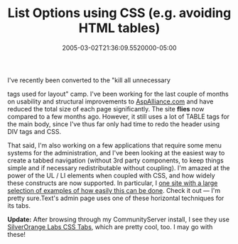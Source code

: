 ﻿---
title: List Options using CSS (e.g. avoiding HTML tables)
date: "2005-03-02T21:36:09.5520000-05:00"
description: I've recently been converted to the " kill all unnecessary tags used
featuredImage: img/1841-featured.png
---

I've recently been converted to the "kill all unnecessary

tags used for layout" camp. I've been working for the last couple of months on usability and structural improvements to [AspAlliance.com](http://aspalliance.com/) and have reduced the total size of each page significantly. The site **flies** now compared to a few months ago. However, it still uses a lot of TABLE tags for the main body, since I've thus far only had time to redo the header using DIV tags and CSS.

That said, I'm also working on a few applications that require some menu systems for the administration, and I've been looking at the easiest way to create a tabbed navigation (without 3rd party components, to keep things simple and if necessary redistributable without coupling). I'm amazed at the power of the UL / LI elements when coupled with CSS, and how widely these constructs are now supported. In particular, I [one site with a large selection of examples of how easily this can be done](http://css.maxdesign.com.au/listamatic). Check it out — I'm pretty sure.Text's admin page uses one of these horizontal techniques for its tabs.

**Update:** After browsing through my CommunityServer install, I see they use [SilverOrange Labs CSS Tabs](http://labs.silverorange.com/archives/2004/may/updatedsimple), which are pretty cool, too. I may go with these!

